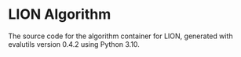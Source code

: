 # LION Algorithm

The source code for the algorithm container for
LION, generated with
evalutils version 0.4.2
using Python 3.10.
